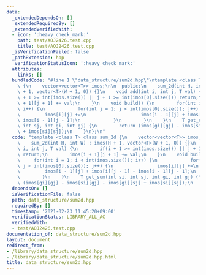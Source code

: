 ```yaml
---
data:
  _extendedDependsOn: []
  _extendedRequiredBy: []
  _extendedVerifiedWith:
  - icon: ':heavy_check_mark:'
    path: test/AOJ2426.test.cpp
    title: test/AOJ2426.test.cpp
  _isVerificationFailed: false
  _pathExtension: hpp
  _verificationStatusIcon: ':heavy_check_mark:'
  attributes:
    links: []
  bundledCode: "#line 1 \"data_structure/sum2d.hpp\"\ntemplate <class T> class sum_2d\
    \ {\n    vector<vector<T>> imos;\n\n  public:\n    sum_2d(int H, int W) : imos(H\
    \ + 1, vector<T>(W + 1, 0)) {}\n    void add(int i, int j, T val) {\n        if(i\
    \ + 1 >= int(imos.size()) || j + 1 >= int(imos[0].size())) return;\n        imos[i\
    \ + 1][j + 1] += val;\n    }\n    void build() {\n        for(int i = 1; i < int(imos.size());\
    \ i++) {\n            for(int j = 1; j < int(imos[0].size()); j++) {\n       \
    \         imos[i][j] +=\n                    imos[i - 1][j] + imos[i][j - 1] -\
    \ imos[i - 1][j - 1];\n            }\n        }\n    }\n    T get_sum(int si,\
    \ int sj, int gi, int gj) {\n        return (imos[gi][gj] - imos[si][gj] - imos[gi][sj]\
    \ + imos[si][sj]);\n    }\n};\n"
  code: "template <class T> class sum_2d {\n    vector<vector<T>> imos;\n\n  public:\n\
    \    sum_2d(int H, int W) : imos(H + 1, vector<T>(W + 1, 0)) {}\n    void add(int\
    \ i, int j, T val) {\n        if(i + 1 >= int(imos.size()) || j + 1 >= int(imos[0].size()))\
    \ return;\n        imos[i + 1][j + 1] += val;\n    }\n    void build() {\n   \
    \     for(int i = 1; i < int(imos.size()); i++) {\n            for(int j = 1;\
    \ j < int(imos[0].size()); j++) {\n                imos[i][j] +=\n           \
    \         imos[i - 1][j] + imos[i][j - 1] - imos[i - 1][j - 1];\n            }\n\
    \        }\n    }\n    T get_sum(int si, int sj, int gi, int gj) {\n        return\
    \ (imos[gi][gj] - imos[si][gj] - imos[gi][sj] + imos[si][sj]);\n    }\n};"
  dependsOn: []
  isVerificationFile: false
  path: data_structure/sum2d.hpp
  requiredBy: []
  timestamp: '2021-02-23 11:45:20+09:00'
  verificationStatus: LIBRARY_ALL_AC
  verifiedWith:
  - test/AOJ2426.test.cpp
documentation_of: data_structure/sum2d.hpp
layout: document
redirect_from:
- /library/data_structure/sum2d.hpp
- /library/data_structure/sum2d.hpp.html
title: data_structure/sum2d.hpp
---
```


